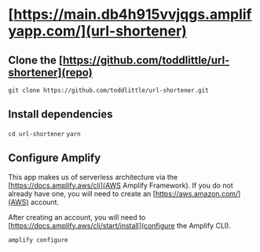 # [https://main.db4h915vvjqgs.amplifyapp.com/](url-shortener)

## Clone the [https://github.com/toddlittle/url-shortener](repo)
`git clone https://github.com/toddlittle/url-shortener.git`

## Install dependencies
`cd url-shortener`
`yarn`

## Configure Amplify
This app makes us of serverless architecture via the [https://docs.amplify.aws/cli](AWS Amplify Framework). If you do not already have one, you will need to create an [https://aws.amazon.com/](AWS) account.

After creating an account, you will need to [https://docs.amplify.aws/cli/start/install](configure the Amplify CLI).

`amplify configure`








